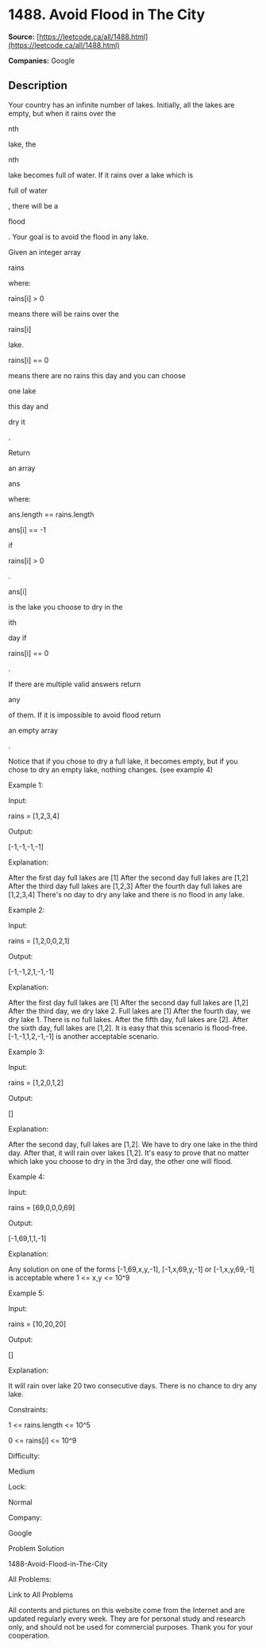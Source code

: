 # 1488. Avoid Flood in The City

**Source:** [https://leetcode.ca/all/1488.html](https://leetcode.ca/all/1488.html)

**Companies:** Google

## Description

Your country has an infinite number of lakes. Initially, all the lakes are empty,
            but when it rains over the

nth

lake, the

nth

lake becomes full
            of water. If it rains over a lake which is

full of water

, there will be
            a

flood

. Your goal is to avoid the flood in any lake.

Given an integer array

rains

where:

rains[i] > 0

means there will be rains over the

rains[i]

lake.

rains[i] == 0

means there are no rains this day and you can choose

one lake

this day and

dry it

.

Return

an array

ans

where:

ans.length == rains.length

ans[i] == -1

if

rains[i] > 0

.

ans[i]

is the lake you choose to dry in the

ith

day if

rains[i] == 0

.

If there are multiple valid answers return

any

of them. If it is
                impossible to avoid flood return

an empty array

.

Notice that if you chose to dry a full lake, it becomes empty, but if you chose to
                dry an empty lake, nothing changes. (see example 4)

Example 1:

Input:

rains = [1,2,3,4]

Output:

[-1,-1,-1,-1]

Explanation:

After the first day full lakes are [1]
After the second day full lakes are [1,2]
After the third day full lakes are [1,2,3]
After the fourth day full lakes are [1,2,3,4]
There's no day to dry any lake and there is no flood in any lake.

Example 2:

Input:

rains = [1,2,0,0,2,1]

Output:

[-1,-1,2,1,-1,-1]

Explanation:

After the first day full lakes are [1]
After the second day full lakes are [1,2]
After the third day, we dry lake 2. Full lakes are [1]
After the fourth day, we dry lake 1. There is no full lakes.
After the fifth day, full lakes are [2].
After the sixth day, full lakes are [1,2].
It is easy that this scenario is flood-free. [-1,-1,1,2,-1,-1] is another acceptable scenario.

Example 3:

Input:

rains = [1,2,0,1,2]

Output:

[]

Explanation:

After the second day, full lakes are  [1,2]. We have to dry one lake in the third day.
After that, it will rain over lakes [1,2]. It's easy to prove that no matter which lake you choose to dry in the 3rd day, the other one will flood.

Example 4:

Input:

rains = [69,0,0,0,69]

Output:

[-1,69,1,1,-1]

Explanation:

Any solution on one of the forms [-1,69,x,y,-1], [-1,x,69,y,-1] or [-1,x,y,69,-1] is acceptable where 1 <= x,y <= 10^9

Example 5:

Input:

rains = [10,20,20]

Output:

[]

Explanation:

It will rain over lake 20 two consecutive days. There is no chance to dry any lake.

Constraints:

1 <= rains.length <= 10^5

0 <= rains[i] <= 10^9

Difficulty:

Medium

Lock:

Normal

Company:

Google

Problem Solution

1488-Avoid-Flood-in-The-City

All Problems:

Link to All Problems

All contents and pictures on this website come from the Internet and are updated regularly every week. They are for personal study and research only, and should not be used for commercial purposes. Thank you for your cooperation.

